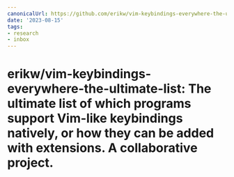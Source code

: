 ```yaml
---
canonicalUrl: https://github.com/erikw/vim-keybindings-everywhere-the-ultimate-list
date: '2023-08-15'
tags:
- research
- inbox
---
```


# erikw/vim-keybindings-everywhere-the-ultimate-list: The ultimate list of which programs support Vim-like keybindings natively, or how they can be added with extensions. A collaborative project.